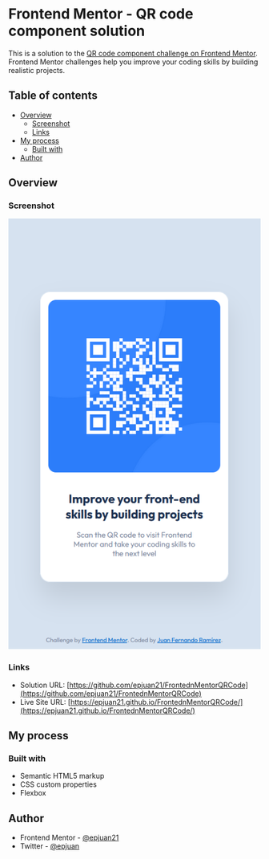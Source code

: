 # Frontend Mentor - QR code component solution

This is a solution to the [QR code component challenge on Frontend Mentor](https://www.frontendmentor.io/challenges/qr-code-component-iux_sIO_H). Frontend Mentor challenges help you improve your coding skills by building realistic projects. 

## Table of contents

- [Overview](#overview)
  - [Screenshot](#screenshot)
  - [Links](#links)
- [My process](#my-process)
  - [Built with](#built-with)
- [Author](#author)

## Overview

### Screenshot

![](./docs/images/screenshot1.png)


### Links

- Solution URL: [https://github.com/epjuan21/FrontednMentorQRCode](https://github.com/epjuan21/FrontednMentorQRCode)
- Live Site URL: [https://epjuan21.github.io/FrontednMentorQRCode/](https://epjuan21.github.io/FrontednMentorQRCode/)

## My process

### Built with

- Semantic HTML5 markup
- CSS custom properties
- Flexbox

## Author

- Frontend Mentor - [@epjuan21](https://www.frontendmentor.io/profile/epjuan21)
- Twitter - [@epjuan](https://twitter.com/epjuan)
